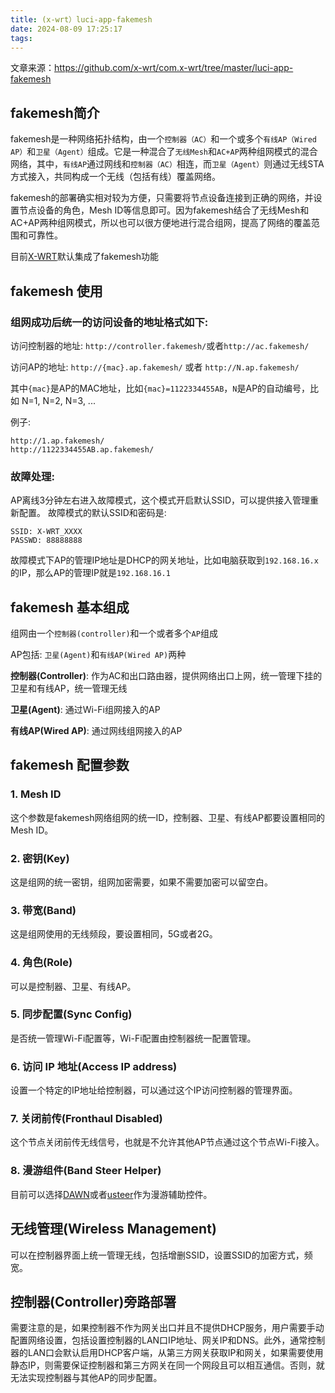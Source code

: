 ```yaml
---
title: (x-wrt）luci-app-fakemesh
date: 2024-08-09 17:25:17
tags:
---
```


文章来源：https://github.com/x-wrt/com.x-wrt/tree/master/luci-app-fakemesh

## fakemesh简介

fakemesh是一种网络拓扑结构，由一个`控制器（AC）`和一个或多个`有线AP（Wired AP）`和`卫星（Agent）`组成。它是一种混合了`无线Mesh`和`AC+AP`两种组网模式的混合网络，其中，`有线AP`通过网线和`控制器（AC）`相连，而`卫星（Agent）`则通过无线STA方式接入，共同构成一个无线（包括有线）覆盖网络。

fakemesh的部署确实相对较为方便，只需要将节点设备连接到正确的网络，并设置节点设备的角色，Mesh ID等信息即可。因为fakemesh结合了无线Mesh和AC+AP两种组网模式，所以也可以很方便地进行混合组网，提高了网络的覆盖范围和可靠性。

目前[X-WRT](https://github.com/x-wrt/x-wrt)默认集成了fakemesh功能

## fakemesh 使用

### 组网成功后统一的访问设备的地址格式如下:

访问控制器的地址: `http://controller.fakemesh/`或者`http://ac.fakemesh/`

访问AP的地址: `http://{mac}.ap.fakemesh/` 或者 `http://N.ap.fakemesh/`

其中`{mac}`是AP的MAC地址，比如`{mac}=1122334455AB`，`N`是AP的自动编号，比如 N=1, N=2, N=3, ...

例子:
```
http://1.ap.fakemesh/
http://1122334455AB.ap.fakemesh/
```

### 故障处理:

AP离线3分钟左右进入故障模式，这个模式开启默认SSID，可以提供接入管理重新配置。
故障模式的默认SSID和密码是:
```
SSID: X-WRT_XXXX
PASSWD: 88888888
```

故障模式下AP的管理IP地址是DHCP的网关地址，比如电脑获取到`192.168.16.x`的IP，那么AP的管理IP就是`192.168.16.1`

## fakemesh 基本组成

组网由一个`控制器(controller)`和一个或者多个`AP`组成

AP包括: `卫星(Agent)`和`有线AP(Wired AP)`两种

**控制器(Controller)**:  作为AC和出口路由器，提供网络出口上网，统一管理下挂的卫星和有线AP，统一管理无线

**卫星(Agent)**:  通过Wi-Fi组网接入的AP

**有线AP(Wired AP)**:  通过网线组网接入的AP

## fakemesh 配置参数

### 1. Mesh ID

   这个参数是fakemesh网络组网的统一ID，控制器、卫星、有线AP都要设置相同的Mesh ID。

### 2. 密钥(Key)

   这是组网的统一密钥，组网加密需要，如果不需要加密可以留空白。

### 3. 带宽(Band)

   这是组网使用的无线频段，要设置相同，5G或者2G。

### 4. 角色(Role)

   可以是控制器、卫星、有线AP。

### 5. 同步配置(Sync Config)

   是否统一管理Wi-Fi配置等，Wi-Fi配置由控制器统一配置管理。

### 6. 访问 IP 地址(Access IP address)

   设置一个特定的IP地址给控制器，可以通过这个IP访问控制器的管理界面。

### 7. 关闭前传(Fronthaul Disabled)
   这个节点关闭前传无线信号，也就是不允许其他AP节点通过这个节点Wi-Fi接入。

### 8. 漫游组件(Band Steer Helper)
   目前可以选择[DAWN](https://github.com/fakemesh/dawn)或者[usteer](https://github.com/fakemesh/usteer)作为漫游辅助控件。

## 无线管理(Wireless Management)

   可以在控制器界面上统一管理无线，包括增删SSID，设置SSID的加密方式，频宽。

## 控制器(Controller)旁路部署

   需要注意的是，如果控制器不作为网关出口并且不提供DHCP服务，用户需要手动配置网络设置，包括设置控制器的LAN口IP地址、网关IP和DNS。此外，通常控制器的LAN口会默认启用DHCP客户端，从第三方网关获取IP和网关，如果需要使用静态IP，则需要保证控制器和第三方网关在同一个网段且可以相互通信。否则，就无法实现控制器与其他AP的同步配置。

